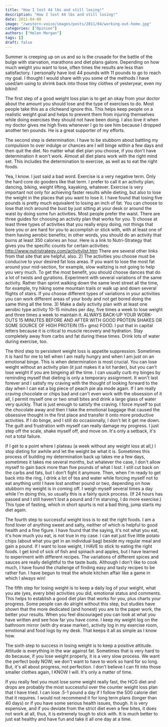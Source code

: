```yaml
---
title: "How I lost 44 lbs and still losing!"
description: "How I lost 44 lbs and still losing!"
date: 2011-04-08
image: "/western-voice/images/posts/2011/04/working-out-home.jpg"
categories: ["Opinion"]
authors: ["Helen Morgan"]
tags: []
draft: false
---
```

Summer is creeping up on us and so is the crusade for the battle of the bulge with starvation, marathons and diet plans galore. Depending on how much weight you want to lose, often times the results are less than satisfactory. I personally have lost 44 pounds with 11 pounds to go to reach my goal. I thought I would share with you some of the methods I have used/am using to shrink back into those tiny clothes of yesteryear, even my bikini!

The first step of a good weight loss plan is to get an okay from your doctor about the amount you should lose and the type of exercises to do. Most people take this as a clicheand ignore this. This helps keep people on a realistic weight goal and helps to prevent them from injuring themselves while doing exercises they should not have been doing. I also love it when my doctor gives me high fives whenever I go to see him because I dropped another ten pounds. He is a great supporter of my efforts.

The second step is determination. I have to be stubborn about battling my compulsion to over indulge or chances are I will binge within a few days and then quit the diet. No matter what diet plan you choose, if you don't have determination it won't work. Almost all diet plans work with the right mind set. This includes the determination to exercise, as well as to eat the right foods.

Yea, I know. I just said a bad word. Exercise is a very negative term. Only the hard core do gooders like that term. I prefer to call it an activity plan; dancing, biking, weight lifting, kayaking, whatever. Exercise is very important not only for achieving faster results while dieting, but also to lose the weight in the places that you want to lose it. I have found that losing five pounds is pretty much equivalent to losing an inch of fat. You can choose to lose that inch around the bust by just sitting at your desk or around the waist by doing some fun activities. Most people prefer the waist. There are three guides for choosing an activity plan that works for you. 1) choose at least three types of activities that you really enjoy doing, not things that bore you or are hard for you to accomplish or stick with, with at least one of them having aerobic benefits; in other words, you should do an activity that burns at least 350 calories an hour. Here is a link to Nutri-Strategy that gives you the specific counts for certain activities: http://www.nutristrategy.com/activitylist.htm There are several other links from that site that are helpful, also. 2) The activities you choose must be conducive to your desired fat loss areas. If you want to lose the most fat around your mid-section, for example, slow waltzing is not going to help you very much. To get the most benefit, you should choose dances that do a lot of twists and gyrations. Experiment with several variations of the same activity. Rather than sprint walking down the same level street all the time, for example, try hiking some mountain trails or walk up and down several flights of stairs. If you choose different types of variations in your activities you can work different areas of your body and not get bored doing the same thing all the time. 3) Make a daily activity plan with at least one aerobic type activity 10-15 minutes per day, five times a week to lose weight and three times a week to maintain it. ALWAYS BACK-UP YOUR WORK-OUTS 15 MINUTES BEFORE AND AFTER WITH GOOD PROTEIN SHAKES OR SOME SOURCE OF HIGH PROTEIN (15+ gms) FOOD. I put that in capital letters because it is critical to muscle recovery and hydration. Stay completely away from carbs and fat during these times. Drink lots of water during exercise, too.

The third step to persistent weight loss is appetite suppression. Sometimes it is hard for me to tell when I am really hungry and when I am just on an emotional binge. This is when determination is most crucial. You can lose weight without an activity plan (it just makes it a lot harder), but you can't lose weight if you are bingeing all the time. I can usually curb my binges by reminding myself that dieting is only a temporary assignment. It won't last forever and I satisfy my craving with the thought of looking forward to the day when I can eat a big piece of peach pie ala mode again. If I am really craving chocolate or chips bad and can't even work with the obsession of it all, I permit myself one or two small bites and drink a large glass of water very quickly. That is just enough to satisfy the craving. I force myself to put the chocolate away and then I take the emotional baggage that caused the obsessive thought in the first place and transfer it onto more productive activities. If I do binge, and I still do occasionally, I don't let it get me down. The guilt and frustration with myself can really damage my progress. I just step off the scale, shake myself off, and move on. It's only a setback, it's not a total failure.

If I get to a point where I plateau (a week without any weight loss at all,) I stop dieting for awhile and let the weight be what it is. Sometimes this process of building my determination back up takes me a few days, sometimes it takes me several months, but whatever the case, I don't allow myself to gain back more than five pounds of what I lost. I still cut back on the carbs and fats, but I don't fight it anymore. Then, when I'm ready to get back into the ring, I drink a lot of tea and water while forcing myself not to eat anything until I have lost another pound or two, depending on how stubborn my weight is in coming off. I weigh myself several times a day while I'm doing this, so usually this is a fairly quick process. (If 24 hours has passed and I still haven't lost a pound and I'm starving, I do more exercise.) This type of fasting, which in short spurts is not a bad thing, jump starts my diet again.

The fourth step to successful weight loss is to eat the right foods. I am a fond lover of anything sweet and salty, neither of which is helpful to good health and a fine figure. I have found that the saying, it's not what you eat, it's how much you eat, is not true in my case. I can eat just five little potato chips (about what you get in an individual bag) beside my regular meal and gain a pound. If I want to lose weight, I HAVE to stick to eating the right foods. I get kind of sick of fish and spinach and apples, but I have learned to experiment with different recipes. The variations of different spices and sauces are really delightful to the taste buds. Although I don't like to cook much, I have found the challenge of finding easy and tasty recipes to be rather fun. I have begun to treat the whole kitchen affair like a game in which I always win!

The fifth step for losing weight is to keep a daily log of your weight, what you ate (yes, every bite) activities you did, emotional status and comments. This helps to establish a good diet plan that works for you, plus charts your progress. Some people can do alright without this step, but studies have shown that the more dedicated (and honest) you are to the paper work, the better your results. When you feel discouraged you can look at what you have written and see how far you have come. I keep my weight log on the bathroom mirror (with dry erase marker), activity log in my exercise room, emotional and food logs by my desk. That keeps it all as simple as I know how.

The sixth step to success in losing weight is to keep a positive attitude. Attitude is everything in the war against fat. Sometimes that is very hard to do because, if you lose weight properly, it is a very slow process. We want the perfect body NOW; we don't want to have to work so hard for so long. But, it's all about progress, not perfection. I don't believe I can fit into those smaller clothes again, I KNOW I will. It's only a matter of time.

If you really feel you must lose some weight really fast, the HCG diet and drops are probably the most successful over the counter weight loss plan that I have tried. I can lose .5-1 pound a day if I follow the 500 calorie diet that it requires. I would not recommend it for long term plans (longer than 40 days) or if you have some serious health issues, though. It is very expensive, and if you deviate from the strict diet even a few bites, it does not work at all, thus, it is extremely tough to stick with. It is much better to just eat healthy and have fun and take it all one day at a time.